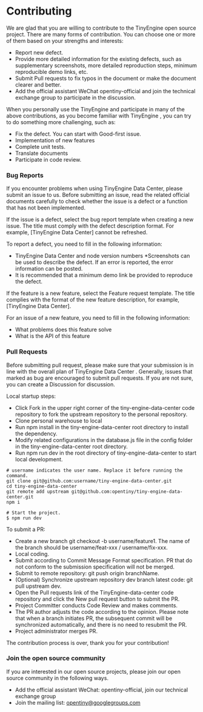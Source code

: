 # Contributing
We are glad that you are willing to contribute to the TinyEngine open source project. There are many forms of contribution. You can choose one or more of them based on your strengths and interests:

* Report new defect.
* Provide more detailed information for the existing defects, such as supplementary screenshots, more detailed reproduction steps, minimum reproducible demo links, etc.
* Submit Pull requests to fix typos in the document or make the document clearer and better.
* Add the official assistant WeChat opentiny-official and join the technical exchange group to participate in the discussion.

When you personally use the TinyEngine and participate in many of the above contributions, as you become familiar with TinyEngine , you can try to do something more challenging, such as:

* Fix the defect. You can start with Good-first issue.
* Implementation of new features
* Complete unit tests.
* Translate documents
* Participate in code review.

### Bug Reports
If you encounter problems when using TinyEngine Data Center, please submit an issue to us. Before submitting an issue, read the related official documents carefully to check whether the issue is a defect or a function that has not been implemented.

If the issue is a defect, select the bug report template when creating a new issue. The title must comply with the defect description format. For example, [TinyEngine Data Center] cannot be refreshed.

To report a defect, you need to fill in the following information:

* TinyEngine Data Center and node version numbers
*Screenshots can be used to describe the defect. If an error is reported, the error information can be posted.
* It is recommended that a minimum demo link be provided to reproduce the defect.

If the feature is a new feature, select the Feature request template. The title complies with the format of the new feature description, for example, [TinyEngine Data Center].

For an issue of a new feature, you need to fill in the following information:

* What problems does this feature solve
* What is the API of this feature

### Pull Requests

Before submitting pull request, please make sure that your submission is in line with the overall plan of TinyEngine Data Center . Generally, issues that marked as bug are encouraged to submit pull requests. If you are not sure, you can create a Discussion for discussion.

Local startup steps:

* Click Fork in the upper right corner of the tiny-engine-data-center code repository to fork the upstream repository to the personal repository.
* Clone personal warehouse to local
* Run npm install in the tiny-engine-data-center root directory to install the dependency.
* Modify related configurations in the database.js file in the config folder in the tiny-engine-data-center root directory.
* Run npm run dev in the root directory of tiny-engine-data-center to start local development.

```
# username indicates the user name. Replace it before running the command.
git clone git@github.com:username/tiny-engine-data-center.git
cd tiny-engine-data-center
git remote add upstream git@github.com:opentiny/tiny-engine-data-center.git
npm i

# Start the project.
$ npm run dev
```
To submit a PR:

* Create a new branch git checkout -b username/feature1. The name of the branch should be username/feat-xxx / username/fix-xxx.
* Local coding.
* Submit according to Commit Message Format specification. PR that do not conform to the submission specification will not be merged.
* Submit to remote repository: git push origin branchName.
* (Optional) Synchronize upstream repository dev branch latest code: git pull upstream dev.
* Open the Pull requests link of the TinyEngine-data-center code repository and click the New pull request button to submit the PR.
* Project Committer conducts Code Review and makes comments.
* The PR author adjusts the code according to the opinion. Please note that when a branch initiates PR, the subsequent commit will be synchronized automatically, and there is no need to resubmit the PR.
* Project administrator merges PR.

The contribution process is over, thank you for your contribution!

### Join the open source community
If you are interested in our open source projects, please join our open source community in the following ways.

* Add the official assistant WeChat: opentiny-official, join our technical exchange group
* Join the mailing list: opentiny@googlegroups.com